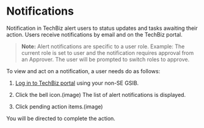 # Notifications

Notification in TechBiz alert users to status updates and tasks awaiting their action. Users receive notifications by email and on the TechBiz portal.

>**Note:** Alert notifications are specific to a user role. Example: The current role is set to user and the notification requires approval from an Approver. The user will be prompted to switch roles to approve.

To view and act on a notification, a user needs do as follows:

1. [Log in to TechBiz portal](log-in-to-TechBiz-portal) using your non-SE GSIB.

2. Click the bell icon.(image)
The list of alert notifications is displayed.

3. Click pending action items.(image)

You will be directed to complete the action.


